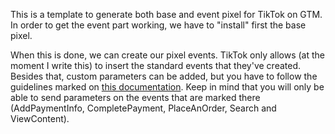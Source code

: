 This is a template to generate both base and event pixel for TikTok on GTM. In order to get the event part working, we have to "install" first the base pixel.

When this is done, we can create our pixel events. TikTok only allows (at the moment I write this) to insert the standard events that they've created. Besides that, custom parameters can be added, but you have to follow the guidelines marked on [this documentation](https://ads.tiktok.com/help/article?aid=10028). Keep in mind that you will only be able to send parameters on the events that are marked there (AddPaymentInfo, CompletePayment, PlaceAnOrder, Search and ViewContent).
